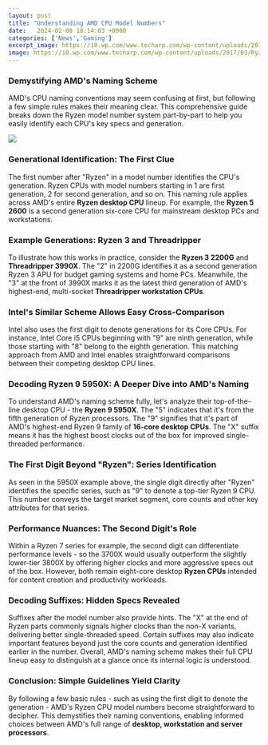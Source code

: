 ```yaml
---
layout: post
title: "Understanding AMD CPU Model Numbers"
date:   2024-02-08 18:14:03 +0000
categories: ['News','Gaming']
excerpt_image: https://i0.wp.com/www.techarp.com/wp-content/uploads/2017/03/Ryzen-Model-Number-Decoder-01.jpg?resize=1000%2C583
image: https://i0.wp.com/www.techarp.com/wp-content/uploads/2017/03/Ryzen-Model-Number-Decoder-01.jpg?resize=1000%2C583
---
```


### Demystifying AMD's Naming Scheme
AMD's CPU naming conventions may seem confusing at first, but following a few simple rules makes their meaning clear. This comprehensive guide breaks down the Ryzen model number system part-by-part to help you easily identify each CPU's key specs and generation.

![](https://i1.wp.com/glennsqlperformance.com/wp-content/uploads/2020/07/AMD-CPU-Roadmap-March-2020.jpg?fit=1200%2C675&amp;ssl=1)
### Generational Identification: The First Clue  
The first number after "Ryzen" in a model number identifies the CPU's generation. Ryzen CPUs with model numbers starting in 1 are first generation, 2 for second generation, and so on. This naming rule applies across AMD's entire **Ryzen desktop CPU** lineup. For example, the **Ryzen 5 2600** is a second generation six-core CPU for mainstream desktop PCs and workstations.
### Example Generations: Ryzen 3 and Threadripper
To illustrate how this works in practice, consider the **Ryzen 3 2200G** and **Threadripper 3990X**. The "2" in 2200G identifies it as a second generation Ryzen 3 APU for budget gaming systems and home PCs. Meanwhile, the "3" at the front of 3990X marks it as the latest third generation of AMD's highest-end, multi-socket **Threadripper workstation CPUs**.
### Intel's Similar Scheme Allows Easy Cross-Comparison  
Intel also uses the first digit to denote generations for its Core CPUs. For instance, Intel Core i5 CPUs beginning with "9" are ninth generation, while those starting with "8" belong to the eighth generation. This matching approach from AMD and Intel enables straightforward comparisons between their competing desktop CPU lines.
### Decoding Ryzen 9 5950X: A Deeper Dive into AMD's Naming  
To understand AMD's naming scheme fully, let's analyze their top-of-the-line desktop CPU - the **Ryzen 9 5950X**. The "5" indicates that it's from the fifth generation of Ryzen processors. The "9" signifies that it's part of AMD's highest-end Ryzen 9 family of **16-core desktop CPUs**. The "X" suffix means it has the highest boost clocks out of the box for improved single-threaded performance.
### The First Digit Beyond "Ryzen": Series Identification  
As seen in the 5950X example above, the single digit directly after "Ryzen" identifies the specific series, such as "9" to denote a top-tier Ryzen 9 CPU. This number conveys the target market segment, core counts and other key attributes for that series.
### Performance Nuances: The Second Digit's Role   
Within a Ryzen 7 series for example, the second digit can differentiate performance levels - so the 3700X would usually outperform the slightly lower-tier 3800X by offering higher clocks and more aggressive specs out of the box. However, both remain eight-core desktop **Ryzen CPUs** intended for content creation and productivity workloads.
### Decoding Suffixes: Hidden Specs Revealed  
Suffixes after the model number also provide hints. The "X" at the end of Ryzen parts commonly signals higher clocks than the non-X variants, delivering better single-threaded speed. Certain suffixes may also indicate important features beyond just the core counts and generation identified earlier in the number. Overall, AMD's naming scheme makes their full CPU lineup easy to distinguish at a glance once its internal logic is understood.
### Conclusion: Simple Guidelines Yield Clarity
By following a few basic rules - such as using the first digit to denote the generation - AMD's Ryzen CPU model numbers become straightforward to decipher. This demystifies their naming conventions, enabling informed choices between AMD's full range of **desktop, workstation and server processors**.
